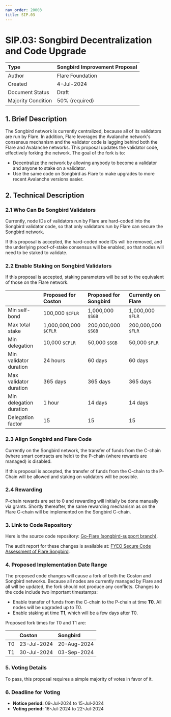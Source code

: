 ```yaml
---
nav_order: 20003
title: SIP.03
---
```


# SIP.03: Songbird Decentralization and Code Upgrade

| Type               | Songbird Improvement Proposal               |
| :----------------- | :------------------------------------------ |
| Author             | Flare Foundation                            |
| Created            | 4-Jul-2024                                  |
| Document Status    | Draft                                       |
| Majority Condition | 50% (required)                              |

## 1. Brief Description

The Songbird network is currently centralized, because all of its validators are run by Flare.
In addition, Flare leverages the Avalanche network's consensus mechanism and the validator code is lagging behind both the Flare and Avalanche networks.
This proposal updates the validator code, effectively forking the network.
The goal of the fork is to:

* Decentralize the network by allowing anybody to become a validator and anyone to stake on a validator.
* Use the same code on Songbird as Flare to make upgrades to more recent Avalanche versions easier.

## 2. Technical Description

### 2.1 Who Can Be Songbird Validators

Currently, node IDs of validators run by Flare are hard-coded into the Songbird validator code, so that only validators run by Flare can secure the Songbird network.

If this proposal is accepted, the hard-coded node IDs will be removed, and the underlying proof-of-stake consensus will be enabled, so that nodes will need to be staked to validate.

### 2.2 Enable Staking on Songbird Validators

If this proposal is accepted, staking parameters will be set to the equivalent of those on the Flare network.

|                         | Proposed for Coston   | Proposed for Songbird | Currently on Flare |
| :---------------------- | :-------------------- | :-------------------- | :----------------- |
| Min self-bond           | 100,000 `$CFLR`       | 1,000,000 `$SGB`      | 1,000,000 `$FLR`   |
| Max total stake         | 1,000,000,000 `$CFLR` | 200,000,000 `$SGB`    | 200,000,000 `$FLR` |
| Min delegation          | 10,000 `$CFLR`        | 50,000 `$SGB`         | 50,000 `$FLR`      |
| Min validator duration  | 24 hours              | 60 days               | 60 days            |
| Max validator duration  | 365 days              | 365 days              | 365 days           |
| Min delegation duration | 1 hour                | 14 days               | 14 days            |
| Delegation factor       | 15                    | 15                    | 15                 |

### 2.3 Align Songbird and Flare Code

Currently on the Songbird network, the transfer of funds from the C-chain (where smart contracts are held) to the P-chain (where rewards are managed) is disabled.

If this proposal is accepted, the transfer of funds from the C-chain to the P-Chain will be allowed and staking on validators will be possible.

### 2.4 Rewarding

P-chain rewards are set to 0 and rewarding will initially be done manually via grants.
Shortly thereafter, the same rewarding mechanism as on the Flare C-chain will be implemented on the Songbird C-chain.

### 3. Link to Code Repository

Here is the source code repository: [Go-Flare (songbird-support branch)](https://github.com/flare-foundation/go-flare/tree/songbird-support).

The audit report for these changes is available at: [FYEO Secure Code Assessment of Flare Songbird](https://x.com/goFYEO/status/1792599813743161479).

### 4. Proposed Implementation Date Range

The proposed code changes will cause a fork of both the Coston and Songbird networks.
Because all nodes are currently managed by Flare and all will be updated, the fork should not produce any conflicts.
Changes to the code include two important timestamps:

* Enable transfer of funds from the C-chain to the P-chain at time **T0**. All nodes will be upgraded up to T0.
* Enable staking at time **T1**, which will be a few days after T0.

Proposed fork times for T0 and T1 are:

|        | Coston      | Songbird    |
| :----- | :---------- | :---------- |
| T0     | 23-Jul-2024 | 20-Aug-2024 |
| T1     | 30-Jul-2024 | 03-Sep-2024 |

### 5. Voting Details

To pass, this proposal requires a simple majority of votes in favor of it.

### 6. Deadline for Voting

* **Notice period:** 09-Jul-2024 to 15-Jul-2024
* **Voting period:** 16-Jul-2024 to 22-Jul-2024
